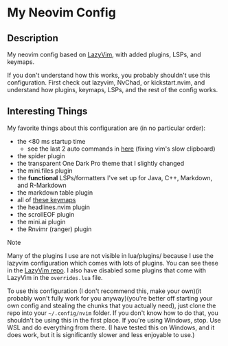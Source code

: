 # My Neovim Config

## Description

My neovim config based on [LazyVim](https://www.lazyvim.org), with added
plugins, LSPs, and keymaps.

If you don't understand how this works, you probably
shouldn't use this configuration. First check out lazyvim, NvChad, or
kickstart.nvim, and understand how plugins, keymaps, LSPs, and the rest of the
config works.

## Interesting Things

My favorite things about this configuration are (in no particular order):

- the <80 ms startup time
  - see the last 2 auto commands in [here](./lua/config/autocmds.lua) (fixing vim's slow clipboard)
- the spider plugin
- the transparent One Dark Pro theme that I slightly changed
- the mini.files plugin
- the **functional** LSPs/formatters I've set up for Java, C++, Markdown, and R-Markdown
- the markdown table plugin
- all of [these keymaps](lua/config/keymaps.lua)
- the headlines.nvim plugin
- the scrollEOF plugin
- the mini.ai plugin
- the Rnvimr (ranger) plugin

> [!Note]
> Many of the plugins I use are not visible in lua/plugins/ because I
> use the lazyvim configuration which comes with lots of plugins. You can see
> these in the [LazyVim repo](https://github.com/LazyVim/LazyVim). I also have
> disabled some plugins that come with LazyVim in the `overrides.lua` file.

To use this configuration (I don't recommend this, make your own)(it probably
won't fully work for you anyway)(you're better off starting your own config and
stealing the chunks that you actually need), just clone the repo into your
`~/.config/nvim` folder. If you don't know how to do that, you shouldn't be
using this in the first place. If you're using Windows, stop. Use WSL and do
everything from there. (I have tested this on Windows, and it does work, but it
is significantly slower and less enjoyable to use.)
